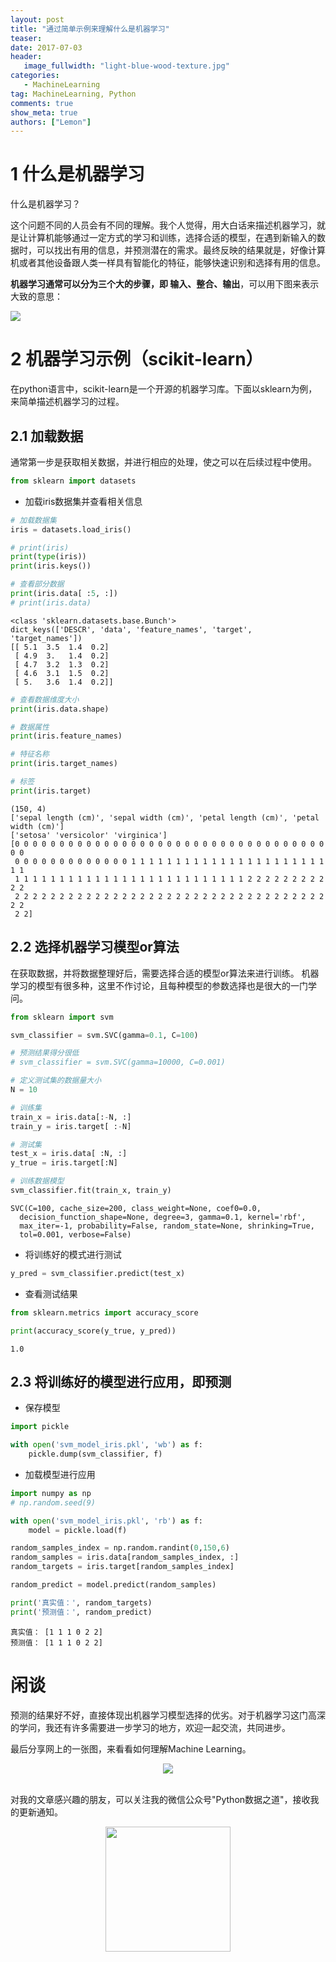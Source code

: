 ```yaml
---
layout: post
title: "通过简单示例来理解什么是机器学习"
teaser:
date: 2017-07-03
header:
   image_fullwidth: "light-blue-wood-texture.jpg"
categories:
   - MachineLearning
tag: MachineLearning, Python
comments: true
show_meta: true
authors: ["Lemon"]
---
```




<!-- ---
layout: post
title: 通过简单示例来理解什么是机器学习
categories: MachineLearning
description: test desc
keywords: MachineLearning, Python
--- -->

# 1 什么是机器学习

什么是机器学习？

这个问题不同的人员会有不同的理解。我个人觉得，用大白话来描述机器学习，就是让计算机能够通过一定方式的学习和训练，选择合适的模型，在遇到新输入的数据时，可以找出有用的信息，并预测潜在的需求。最终反映的结果就是，好像计算机或者其他设备跟人类一样具有智能化的特征，能够快速识别和选择有用的信息。

**机器学习通常可以分为三个大的步骤，即 输入、整合、输出**，可以用下图来表示大致的意思：

<img src="/images/posts/sklearn01.jpg">

<!-- ![](../images/posts/sklearn01.jpg) -->

<!-- <img src="../images/posts/sklearn01.jpg"> -->

# 2 机器学习示例（scikit-learn）

在python语言中，scikit-learn是一个开源的机器学习库。下面以sklearn为例，来简单描述机器学习的过程。

## 2.1 加载数据
通常第一步是获取相关数据，并进行相应的处理，使之可以在后续过程中使用。

```python
from sklearn import datasets
```

* 加载iris数据集并查看相关信息


```python
# 加载数据集
iris = datasets.load_iris()

# print(iris)
print(type(iris))
print(iris.keys())

# 查看部分数据
print(iris.data[ :5, :])
# print(iris.data)
```

    <class 'sklearn.datasets.base.Bunch'>
    dict_keys(['DESCR', 'data', 'feature_names', 'target', 'target_names'])
    [[ 5.1  3.5  1.4  0.2]
     [ 4.9  3.   1.4  0.2]
     [ 4.7  3.2  1.3  0.2]
     [ 4.6  3.1  1.5  0.2]
     [ 5.   3.6  1.4  0.2]]



```python
# 查看数据维度大小
print(iris.data.shape)

# 数据属性
print(iris.feature_names)

# 特征名称
print(iris.target_names)

# 标签
print(iris.target)
```

    (150, 4)
    ['sepal length (cm)', 'sepal width (cm)', 'petal length (cm)', 'petal width (cm)']
    ['setosa' 'versicolor' 'virginica']
    [0 0 0 0 0 0 0 0 0 0 0 0 0 0 0 0 0 0 0 0 0 0 0 0 0 0 0 0 0 0 0 0 0 0 0 0 0
     0 0 0 0 0 0 0 0 0 0 0 0 0 1 1 1 1 1 1 1 1 1 1 1 1 1 1 1 1 1 1 1 1 1 1 1 1
     1 1 1 1 1 1 1 1 1 1 1 1 1 1 1 1 1 1 1 1 1 1 1 1 1 1 2 2 2 2 2 2 2 2 2 2 2
     2 2 2 2 2 2 2 2 2 2 2 2 2 2 2 2 2 2 2 2 2 2 2 2 2 2 2 2 2 2 2 2 2 2 2 2 2
     2 2]


## 2.2 选择机器学习模型or算法

在获取数据，并将数据整理好后，需要选择合适的模型or算法来进行训练。
机器学习的模型有很多种，这里不作讨论，且每种模型的参数选择也是很大的一门学问。

```python
from sklearn import svm

svm_classifier = svm.SVC(gamma=0.1, C=100)

# 预测结果得分很低
# svm_classifier = svm.SVC(gamma=10000, C=0.001)

# 定义测试集的数据量大小
N = 10

# 训练集
train_x = iris.data[:-N, :]
train_y = iris.target[ :-N]

# 测试集
test_x = iris.data[ :N, :]
y_true = iris.target[:N]

# 训练数据模型
svm_classifier.fit(train_x, train_y)

```




    SVC(C=100, cache_size=200, class_weight=None, coef0=0.0,
      decision_function_shape=None, degree=3, gamma=0.1, kernel='rbf',
      max_iter=-1, probability=False, random_state=None, shrinking=True,
      tol=0.001, verbose=False)



* 将训练好的模式进行测试


```python
y_pred = svm_classifier.predict(test_x)
```


* 查看测试结果


```python
from sklearn.metrics import accuracy_score

print(accuracy_score(y_true, y_pred))
```

    1.0


## 2.3 将训练好的模型进行应用，即预测

* 保存模型



```python
import pickle

with open('svm_model_iris.pkl', 'wb') as f:
    pickle.dump(svm_classifier, f)
```

* 加载模型进行应用


```python
import numpy as np
# np.random.seed(9)

with open('svm_model_iris.pkl', 'rb') as f:
    model = pickle.load(f)

random_samples_index = np.random.randint(0,150,6)
random_samples = iris.data[random_samples_index, :]
random_targets = iris.target[random_samples_index]

random_predict = model.predict(random_samples)

print('真实值：', random_targets)
print('预测值：', random_predict)
```

    真实值： [1 1 1 0 2 2]
    预测值： [1 1 1 0 2 2]

# 闲谈

预测的结果好不好，直接体现出机器学习模型选择的优劣。对于机器学习这门高深的学问，我还有许多需要进一步学习的地方，欢迎一起交流，共同进步。

最后分享网上的一张图，来看看如何理解Machine Learning。

<div align="center"><img src="/images/posts/ML01.jpg"></div>

<br>


对我的文章感兴趣的朋友，可以关注我的微信公众号"Python数据之道"，接收我的更新通知。

<div align="center"><img src="/images/qrcode.jpg" width="200"/></div>
